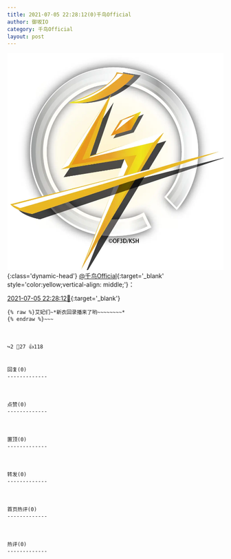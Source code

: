 ```yaml
---
title: 2021-07-05 22:28:12(0)千鸟Official
author: 御坂IO
category: 千鸟Official
layout: post
---
```


![img](/images/d7235309f85c0e1aec9d4ca9b6be983202228f8e.jpg){:class='dynamic-head'}
[@千鸟Official](https://space.bilibili.com/553771121/dynamic){:target='_blank' style='color:yellow;vertical-align: middle;'}：

[2021-07-05 22:28:12🔗](https://t.bilibili.com/543987208953385609){:target='_blank'}

~~~
{% raw %}艾妃们~*新衣回录播来了哟~~~~~~~~*
{% endraw %}~~~



↪️2 💬27 👍118


回复(0)
-------------



点赞(0)
-------------



置顶(0)
-------------



转发(0)
-------------



首页热评(0)
-------------



热评(0)
-------------



